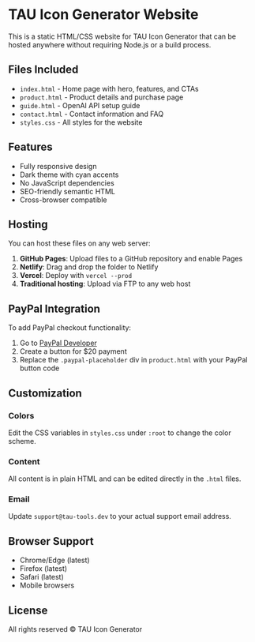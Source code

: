 # TAU Icon Generator Website

This is a static HTML/CSS website for TAU Icon Generator that can be hosted anywhere without requiring Node.js or a build process.

## Files Included

- `index.html` - Home page with hero, features, and CTAs
- `product.html` - Product details and purchase page
- `guide.html` - OpenAI API setup guide
- `contact.html` - Contact information and FAQ
- `styles.css` - All styles for the website

## Features

- Fully responsive design
- Dark theme with cyan accents
- No JavaScript dependencies
- SEO-friendly semantic HTML
- Cross-browser compatible

## Hosting

You can host these files on any web server:

1. **GitHub Pages**: Upload files to a GitHub repository and enable Pages
2. **Netlify**: Drag and drop the folder to Netlify
3. **Vercel**: Deploy with `vercel --prod`
4. **Traditional hosting**: Upload via FTP to any web host

## PayPal Integration

To add PayPal checkout functionality:

1. Go to [PayPal Developer](https://developer.paypal.com/)
2. Create a button for $20 payment
3. Replace the `.paypal-placeholder` div in `product.html` with your PayPal button code

## Customization

### Colors
Edit the CSS variables in `styles.css` under `:root` to change the color scheme.

### Content
All content is in plain HTML and can be edited directly in the `.html` files.

### Email
Update `support@tau-tools.dev` to your actual support email address.

## Browser Support

- Chrome/Edge (latest)
- Firefox (latest)
- Safari (latest)
- Mobile browsers

## License

All rights reserved © TAU Icon Generator
